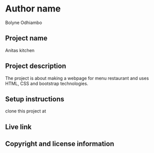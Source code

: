 # Author name
Bolyne Odhiambo

## Project name
Anitas kitchen

## Project description
The project is about making a webpage for menu restaurant and uses HTML, CSS and bootstrap technologies.

## Setup instructions
clone this project at 

## Live link

## Copyright and license information